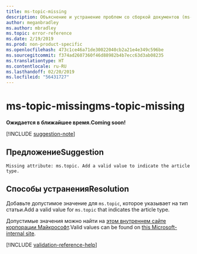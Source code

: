 ```yaml
---
title: ms-topic-missing
description: Объяснение и устранение проблем со сборкой документов (ms-topic-missing)
author: meganbradley
ms.author: mbradley
ms.topic: error-reference
ms.date: 2/19/2019
ms.prod: non-product-specific
ms.openlocfilehash: 473c1ce46a71de30022040cb2a21e4e349c596be
ms.sourcegitcommit: f374ad2607360f46d88982b4b7ecc63d3ab08235
ms.translationtype: HT
ms.contentlocale: ru-RU
ms.lasthandoff: 02/20/2019
ms.locfileid: "56431727"
---
```

# <a name="ms-topic-missing"></a><span data-ttu-id="b3bb8-103">ms-topic-missing</span><span class="sxs-lookup"><span data-stu-id="b3bb8-103">ms-topic-missing</span></span>

<span data-ttu-id="b3bb8-104">**Ожидается в ближайшее время.**</span><span class="sxs-lookup"><span data-stu-id="b3bb8-104">**Coming soon!**</span></span>

[!INCLUDE [suggestion-note](includes/suggestion-note.md)]

## <a name="suggestion"></a><span data-ttu-id="b3bb8-105">Предложение</span><span class="sxs-lookup"><span data-stu-id="b3bb8-105">Suggestion</span></span>

`Missing attribute: ms.topic. Add a valid value to indicate the article type.`

## <a name="resolution"></a><span data-ttu-id="b3bb8-106">Способы устранения</span><span class="sxs-lookup"><span data-stu-id="b3bb8-106">Resolution</span></span>

<span data-ttu-id="b3bb8-107">Добавьте допустимое значение для `ms.topic`, которое указывает на тип статьи.</span><span class="sxs-lookup"><span data-stu-id="b3bb8-107">Add a valid value for `ms.topic` that indicates the article type.</span></span>

<span data-ttu-id="b3bb8-108">Допустимые значения можно найти на [этом внутреннем сайте корпорации Майкрософт](https://docsmetadatatool.azurewebsites.net/whitelists).</span><span class="sxs-lookup"><span data-stu-id="b3bb8-108">Valid values can be found on [this Microsoft-internal site](https://docsmetadatatool.azurewebsites.net/whitelists).</span></span>

<!--make sure to add this file to your includes folder and verify the path-->
[!INCLUDE [validation-reference-help](includes/validation-reference-help.md)]